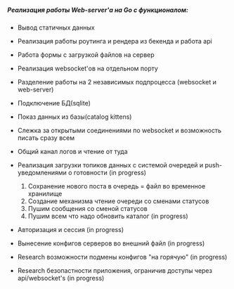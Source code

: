 ##### Реализация работы Web-server'а на Go с функционалом:

* Вывод статичных данных
* Реализация работы роутинга и рендера из бекенда и работа api
* Работа формы с загрузкой файлов на сервер
* Реализация websocket'ов на отдельном порту
* Разделение работы на 2 независимых подпроцесса (websocket и web-server)
* Подключение БД(sqlite)
* Показ данных из базы(catalog kittens)
* Слежка за открытыми соединениями по websocket и возможность писать сразу всем
* Общий канал логов и чтение от туда
* Реализация загрузки топиков данных с системой очередей и push-уведомлениями о готовности (in progress)
    
    1. Сохранение нового поста в очередь = файл во временное хранилище
    2. Создание механизма чтение очереди со сменами статусов
    3. Пушим сообщения со сменой статусов
    4. Пушим всем что надо обновить каталог (in progress)
* Авторизация и сессия (in progress)    
* Вынесение конфигов серверов во внешний файл (in progress)
* Research возможности подмены конфигов "на горячую" (in progress)
* Research безопастности приложения, ограничив доступы через api/websocket's (in progress)

